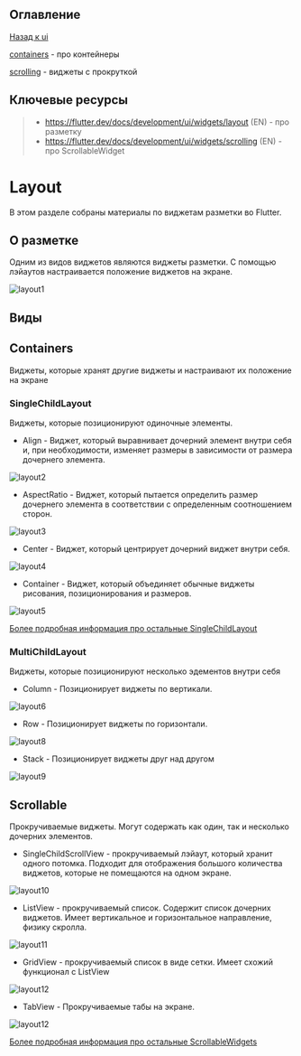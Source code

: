 ## Оглавление
[Назад к ui](../ui.md)

[containers](containers/containers.md) - про контейнеры

[scrolling](scrolling/scrolling.md) - виджеты с прокруткой

## Ключевые ресурсы
>- https://flutter.dev/docs/development/ui/widgets/layout (EN) - про разметку
>- https://flutter.dev/docs/development/ui/widgets/scrolling (EN) - про ScrollableWidget

# Layout
В этом разделе собраны материалы по виджетам разметки во Flutter.

## О разметке
Одним из видов виджетов являются виджеты разметки. С помощью лэйаутов 
настраивается положение виджетов на экране.

![layout1](layout1.png)

## Виды

## Containers
Виджеты, которые хранят другие виджеты и настраивают их положение на экране
### SingleChildLayout
Виджеты, которые позиционируют одиночные элементы.

- Align - Виджет, который выравнивает дочерний элемент внутри себя и,
при необходимости, изменяет размеры в зависимости от размера дочернего элемента.

![layout2](layout2.png)

- AspectRatio - Виджет, который пытается определить размер дочернего элемента в соответствии с определенным соотношением сторон.

![layout3](layout3.png)

- Center - Виджет, который центрирует дочерний виджет внутри себя.

![layout4](layout4.png)

- Container - Виджет, который объединяет обычные виджеты рисования, позиционирования и размеров.

![layout5](layout5.png)

[Более подробная информация про остальные SingleChildLayout](https://flutter.dev/docs/development/ui/widgets/layout)

### MultiChildLayout
Виджеты, которые позиционируют несколько эдементов внутри себя

- Column - Позиционирует виджеты по вертикали.

![layout6](layout6.png)

- Row - Позиционирует виджеты по горизонтали.

![layout8](layout8.png)

- Stack - Позиционирует виджеты друг над другом

![layout9](layout9.png)

## Scrollable
Прокручиваемые виджеты. Могут содержать как один, так и несколько дочерних элементов.

- SingleChildScrollView - прокручиваемый лэйаут, который хранит одного потомка. Подходит для отображения
большого количества виджетов, которые не помещаются на одном экране.

![layout10](layout10.png)

- ListView - прокручиваемый список. Содержит список дочерних виджетов. Имеет вертикальное и горизонтальное направление,
физику скролла.

![layout11](layout11.png)

- GridView - прокручиваемый список в виде сетки. Имеет схожий функционал с ListView

![layout12](layout12.png)

- TabView - Прокручиваемые табы на экране.

![layout12](layout13.png)

[Более подробная информация про остальные ScrollableWidgets](https://flutter.dev/docs/development/ui/widgets/scrolling)